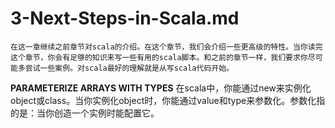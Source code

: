 # 3-Next-Steps-in-Scala.md
    在这一章继续之前章节对scala的介绍。在这个章节，我们会介绍一些更高级的特性。当你读完这个章节，你会有足够的知识来写一些有用的scala脚本。和之前的章节一样，我们要求你尽可能多尝试一些案例。对scala最好的理解就是从写scala代码开始。

**PARAMETERIZE ARRAYS WITH TYPES**
    在scala中，你能通过new来实例化object或class。当你实例化object时，你能通过value和type来参数化。参数化指的是：当你创造一个实例时能配置它。

